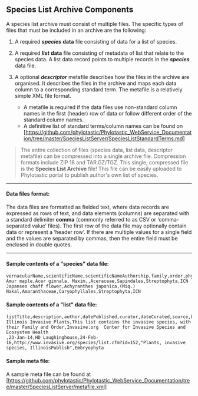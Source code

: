 ## Species List Archive Components

A species list archive must consist of multiple files. The specific types of files that must be included in an archive are the following:

1. A required __*species*__ __data__ file consisting of data for a list of species. 
2. A required __*list*__ __data__ file consisting of metadata of list that relate to the species data. A list data record points to multiple records in the __*species*__ data file. 

3. A optional __*descriptor*__ metafile describes how the files in the archive are organised. It describes the files in the archive and maps each data column to a corresponding standard term. The metafile is a relatively simple XML
file format. 
    - A metafile is required if the data files use non-standard column names in the first (header) row of data or follow different order of the standard column names.
    - A definitive list of standard terms/column names can be found on [https://github.com/phylotastic/Phylotastic_WebService_Documentation/tree/master/SpeciesListServer/SpeciesListStandardTerms.md] 

> The entire collection of files (species data, list data, descriptor metafile) can be compressed into a single archive file. Compression formats include ZIP 18 and TAR.GZ/TGZ. This single, compressed file is the __Species List Archive__ file! This file can be easily uploaded to Phylotastic portal to publish author's own list of species.

---

#### Data files format:
The data files are formatted as fielded text, where data records are expressed as rows of text, and data elements (columns) are separated with a standard delimiter __comma__ (commonly referred to as CSV or ‘comma-separated value’ files). The first row of the data file may optionally contain data or represent a ‘header row’. If there are multiple values for a single field and the values are separated by commas, then the entire field must be enclosed in double quotes.

---

#### Sample contents of a "species" data file:
``` text
vernacularName,scientificName,scientificNameAuthorship,family,order,phylum,nomenclaturalCode
Amur maple,Acer ginnala, Maxim.,Aceraceae,Sapindales,Streptophyta,ICN
Japanses chaff flower,Achyranthes japonica,(Miq.) Nakal,Amaranthaceae,Caryophyllales,Streptophyta,ICN
```
#### Sample contents of a "list" data file:
``` text
listTitle,description,author,datePublished,curator,dateCurated,source,keywords,focalClade,extraInfo
Illinois Invasive Plants,This list contains the invasive species, with their Family and Order,Invasive.org  Center for Invasive Species and Ecosystem Health
,23-Jan-14,HD Laughinghouse,24-Feb-16,http://www.invasive.org/species/list.cfm?id=152,"Plants, invasive species, IllinoisPublish",Embryophyta
```

#### Sample meta file:
A sample meta file can be found at [https://github.com/phylotastic/Phylotastic_WebService_Documentation/tree/master/SpeciesListServer/metafile.xml]